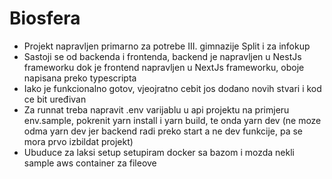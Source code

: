 # Biosfera

- Projekt napravljen primarno za potrebe III. gimnazije Split i za infokup 
- Sastoji se od backenda i frontenda, backend je napravljen u NestJs frameworku dok je frontend napravljen u NextJs frameworku, oboje napisana preko typescripta
- Iako je funkcionalno gotov, vjeojratno cebit jos dodano novih stvari i kod ce bit uređivan
- Za runnat treba napravit .env varijablu u api projektu na primjeru env.sample, pokrenit yarn install i yarn build, te onda yarn dev (ne moze odma yarn dev jer backend radi preko start a ne dev funkcije, pa se mora prvo izbildat projekt)
- Ubuduce za laksi setup setupiram docker sa bazom i mozda nekli sample aws container za fileove